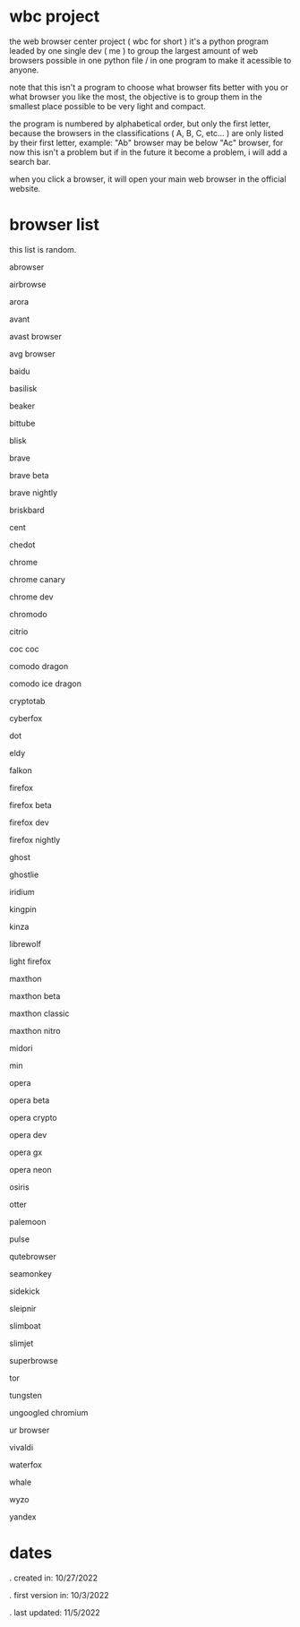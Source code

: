 # wbc project
the web browser center project ( wbc for short ) it's a python program leaded by one single dev ( me )  to group the largest amount of web browsers possible in one python file / in one program to make it acessible to anyone.

note that this isn't a program to choose what browser fits better with you or what browser you like the most, the objective is to group them in the smallest place possible to be very light and compact.

the program is numbered by alphabetical order, but only the first letter, because the browsers in the classifications ( A, B, C, etc... ) are only listed by their first letter, example: "Ab" browser may be below "Ac" browser, for now this isn't a problem but if in the future it become a problem, i will add a search bar.

when you click a browser, it will open your main web browser in the official website.

# browser list
this list is random.

abrowser

airbrowse

arora

avant

avast browser

avg browser

baidu

basilisk

beaker

bittube

blisk

brave

brave beta

brave nightly

briskbard

cent

chedot

chrome

chrome canary

chrome dev

chromodo

citrio

coc coc

comodo dragon

comodo ice dragon

cryptotab

cyberfox

dot

eldy

falkon

firefox

firefox beta

firefox dev

firefox nightly

ghost

ghostlie

iridium

kingpin

kinza

librewolf

light firefox

maxthon

maxthon beta

maxthon classic

maxthon nitro 

midori

min

opera

opera beta

opera crypto

opera dev

opera gx

opera neon

osiris

otter

palemoon

pulse

qutebrowser

seamonkey

sidekick

sleipnir

slimboat

slimjet

superbrowse

tor

tungsten

ungoogled chromium

ur browser

vivaldi

waterfox

whale

wyzo

yandex

# dates
. created in: 10/27/2022

. first version in: 10/3/2022

. last updated: 11/5/2022

